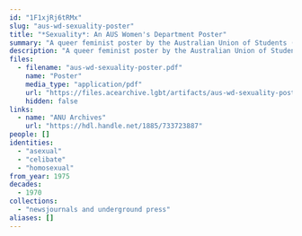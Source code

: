 ```yaml
---
id: "1F1xjRj6tRMx"
slug: "aus-wd-sexuality-poster"
title: "*Sexuality*: An AUS Women's Department Poster"
summary: "A queer feminist poster by the Australian Union of Students (AUS) Women's Department. References both asexuality and celibacy."
description: "A queer feminist poster by the Australian Union of Students (AUS) Women's Department. Text on the poster reads: \"Sexuality. Homosexual, heterosexual, asexual, celibate, being in touch with our bodies. We demand the freedom to enjoy non-exploitative relationships. An AUS Women's Department poster.\" The poster is not dated but was likely published around the same time as the 1975 AUS Women's Department pamphlet titled \"Sexuality\"."
files:
  - filename: "aus-wd-sexuality-poster.pdf"
    name: "Poster"
    media_type: "application/pdf"
    url: "https://files.acearchive.lgbt/artifacts/aus-wd-sexuality-poster/aus-wd-sexuality-poster.pdf"
    hidden: false
links:
  - name: "ANU Archives"
    url: "https://hdl.handle.net/1885/733723887"
people: []
identities:
  - "asexual"
  - "celibate"
  - "homosexual"
from_year: 1975
decades:
  - 1970
collections:
  - "newsjournals and underground press"
aliases: []
---
```

